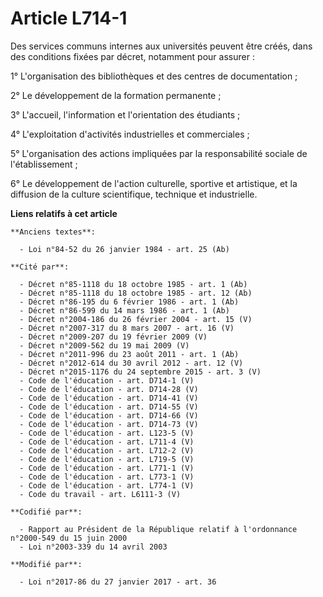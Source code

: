 # Article L714-1

Des services communs internes aux universités peuvent être créés, dans des conditions fixées par décret, notamment pour
assurer :

1° L'organisation des bibliothèques et des centres de documentation ;

2° Le développement de la formation permanente ;

3° L'accueil, l'information et l'orientation des étudiants ;

4° L'exploitation d'activités industrielles et commerciales ;

5° L'organisation des actions impliquées par la responsabilité sociale de l'établissement ;

6° Le développement de l'action culturelle, sportive et artistique, et  la diffusion de la culture scientifique, technique et
industrielle.

**Liens relatifs à cet article**

	**Anciens textes**:

	  - Loi n°84-52 du 26 janvier 1984 - art. 25 (Ab)

	**Cité par**:

	  - Décret n°85-1118 du 18 octobre 1985 - art. 1 (Ab)
	  - Décret n°85-1118 du 18 octobre 1985 - art. 12 (Ab)
	  - Décret n°86-195 du 6 février 1986 - art. 1 (Ab)
	  - Décret n°86-599 du 14 mars 1986 - art. 1 (Ab)
	  - Décret n°2004-186 du 26 février 2004 - art. 15 (V)
	  - Décret n°2007-317 du 8 mars 2007 - art. 16 (V)
	  - Décret n°2009-207 du 19 février 2009 (V)
	  - Décret n°2009-562 du 19 mai 2009 (V)
	  - Décret n°2011-996 du 23 août 2011 - art. 1 (Ab)
	  - Décret n°2012-614 du 30 avril 2012 - art. 12 (V)
	  - Décret n°2015-1176 du 24 septembre 2015 - art. 3 (V)
	  - Code de l'éducation - art. D714-1 (V)
	  - Code de l'éducation - art. D714-28 (V)
	  - Code de l'éducation - art. D714-41 (V)
	  - Code de l'éducation - art. D714-55 (V)
	  - Code de l'éducation - art. D714-66 (V)
	  - Code de l'éducation - art. D714-73 (V)
	  - Code de l'éducation - art. L123-5 (V)
	  - Code de l'éducation - art. L711-4 (V)
	  - Code de l'éducation - art. L712-2 (V)
	  - Code de l'éducation - art. L719-5 (V)
	  - Code de l'éducation - art. L771-1 (V)
	  - Code de l'éducation - art. L773-1 (V)
	  - Code de l'éducation - art. L774-1 (V)
	  - Code du travail - art. L6111-3 (V)

	**Codifié par**:

	  - Rapport au Président de la République relatif à l'ordonnance n°2000-549 du 15 juin 2000
	  - Loi n°2003-339 du 14 avril 2003

	**Modifié par**:

	  - Loi n°2017-86 du 27 janvier 2017 - art. 36
